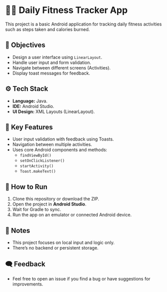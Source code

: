 # 🏃‍♂️ Daily Fitness Tracker App
This project is a basic Android application for tracking daily fitness activities such as steps taken and calories burned.

## 🎯 Objectives
- Design a user interface using `LinearLayout`.
- Handle user input and form validation.
- Navigate between different screens (Activities).
- Display toast messages for feedback.

## ⚙️ Tech Stack
- **Language:** Java. 
- **IDE:** Android Studio.  
- **UI Design:** XML Layouts (LinearLayout).  

## 📱 Key Features
- User input validation with feedback using Toasts.
- Navigation between multiple activities.
- Uses core Android components and methods:
  - `findViewById()`
  - `setOnClickListener()`
  - `startActivity()`
  - `Toast.makeText()`

## 🚀 How to Run
1. Clone this repository or download the ZIP.
2. Open the project in **Android Studio**.
3. Wait for Gradle to sync.
4. Run the app on an emulator or connected Android device.

## 📝 Notes
- This project focuses on local input and logic only.
- There’s no backend or persistent storage.

## 🗨️ Feedback
- Feel free to open an issue if you find a bug or have suggestions for improvements.
